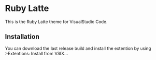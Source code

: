 # Ruby Latte
This is the Ruby Latte theme for VisualStudio Code.

## Installation
You can download the last release build and install the extention by using >Extentions: Install from VSIX...
